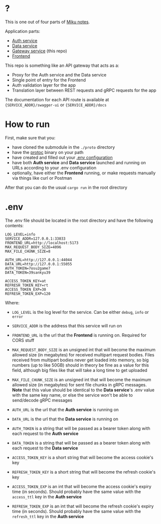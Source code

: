 # ?

This is one out of four parts of [Miku notes]().

Application parts:
- [Auth service](https://github.com/kuromii5/sso-auth)
- [Data service](https://github.com/kutoru/miku-notes-data)
- [Gateway service](https://github.com/kutoru/miku-notes-gateway) (this repo)
- [Frontend](https://github.com/kinokorain/Miku-notes-frontend)

This repo is something like an API gateway that acts as a:
- Proxy for the Auth service and the Data service
- Single point of entry for the Frontend
- Auth validation layer for the app
- Translation layer between REST requests and gRPC requests for the app

The documentation for each API route is available at `{SERVICE_ADDR}/swagger-ui` or `{SERVICE_ADDR}/docs`

# How to run

First, make sure that you:
- have cloned the submodule in the `./proto` directory
- have the [protoc](https://grpc.io/docs/protoc-installation) binary on your path
- have created and filled out your [.env configuration](#env)
- have both **Auth service** and **Data service** launched and running on URLs according to your .env configuration
- optionally, have either the **Frontend** running, or make requests manually via things like curl or Postman

After that you can do the usual `cargo run` in the root directory

# .env

The .env file should be located in the root directory and have the following contents:
```
LOG_LEVEL=info
SERVICE_ADDR=127.0.0.1:33033
FRONTEND_URL=http://localhost:5173
MAX_REQUEST_BODY_SIZE=4096
MAX_FILE_CHUNK_SIZE=8

AUTH_URL=http://127.0.0.1:44044
DATA_URL=http://127.0.0.1:55055
AUTH_TOKEN=7osu2game7
DATA_TOKEN=39sankyu39

ACCESS_TOKEN_KEY=at
REFRESH_TOKEN_KEY=rt
ACCESS_TOKEN_EXP=30
REFRESH_TOKEN_EXP=120
```
Where:
- `LOG_LEVEL` is the log level for the service. Can be either `debug`, `info` or `error`
- `SERVICE_ADDR` is the address that this service will run on
- `FRONTEND_URL` is the url that the **Frontend** is running on. Required for CORS stuff
- `MAX_REQUEST_BODY_SIZE` is an unsigned int that will become the maximum allowed size (in megabytes) for received multipart request bodies. Files received from multipart bodies never get loaded into memory, so big numbers (up to like 50GB) should in theory be fine as a value for this field, although big files like that will take a long time to get uploaded
- `MAX_FILE_CHUNK_SIZE` is an unsigned int that will become the maximum allowed size (in megabytes) for sent file chunks in gRPC messages. **Note** that this value should be identical to the **Data service**'s .env value with the same key name, or else the service won't be able to send/decode gRPC messages

- `AUTH_URL` is the url that the **Auth service** is running on
- `DATA_URL` is the url that the **Data service** is running on
- `AUTH_TOKEN` is a string that will be passed as a bearer token along with each request to the **Auth service**
- `DATA_TOKEN` is a string that will be passed as a bearer token along with each request to the **Data service**

- `ACCESS_TOKEN_KEY` is a short string that will become the access cookie's key 
- `REFRESH_TOKEN_KEY` is a short string that will become the refresh cookie's key 
- `ACCESS_TOKEN_EXP` is an int that will become the access cookie's expiry time (in seconds). Should probably have the same value with the `access_ttl` key in the **Auth service**
- `REFRESH_TOKEN_EXP` is an int that will become the refresh cookie's expiry time (in seconds). Should probably have the same value with the `refresh_ttl` key in the **Auth service**
